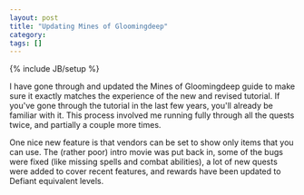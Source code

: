 ```yaml
---
layout: post
title: "Updating Mines of Gloomingdeep"
category: 
tags: []
---
```

{% include JB/setup %}

I have gone through and updated the Mines of Gloomingdeep guide to make sure it exactly matches the experience of the new and revised tutorial.  If you've gone through the tutorial in the last few years, you'll already be familiar with it.  This process involved me running fully through all the quests twice, and partially a couple more times.

One nice new feature is that vendors can be set to show only items that you can use.  The (rather poor) intro movie was put back in, some of the bugs were fixed (like missing spells and combat abilities), a lot of new quests were added to cover recent features, and rewards have been updated to Defiant equivalent levels.

